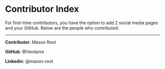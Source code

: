 # Contributor Index
For first-time contributors, you have the option to add 2 social media pages and your GitHub.
Below are the people who contributed.

---

**Contributor**: Mason Root

**GitHub**: @Verdanix

**Linkedin**: @mason-root
